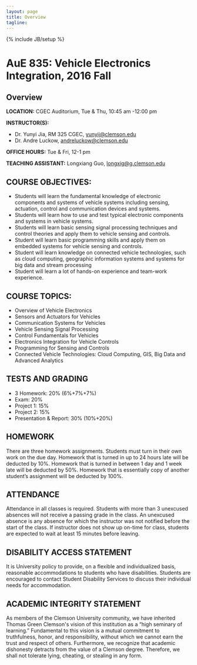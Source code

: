 ```yaml
---
layout: page
title: Overview
tagline: 
---
```

{% include JB/setup %}

# AuE 835: Vehicle Electronics Integration, 2016 Fall

## Overview

**LOCATION:** CGEC Auditorium, Tue & Thu, 10:45 am -12:00 pm

**INSTRUCTOR(S):**  

* Dr. Yunyi Jia, RM 325 CGEC, <yunyij@clemson.edu>
* Dr. Andre Luckow, <andreluckow@clemson.edu>

**OFFICE HOURS:** Tue & Fri, 12-1 pm

**TEACHING ASSISTANT:** Longxiang Guo, longxig@g.clemson.edu


## COURSE OBJECTIVES:

*	Students will learn the fundamental knowledge of electronic components and systems of vehicle systems including sensing, actuation, control and communication devices and systems.
*	Students will learn how to use and test typical electronic components and systems in vehicle systems.
*	Students will learn basic sensing signal processing techniques and control theories and apply them to vehicle sensing and controls.
*	Student will learn basic programming skills and apply them on embedded systems for vehicle sensing and controls.
*	Student will learn knowledge on connected vehicle technologies, such as cloud computing, geographic information systems and systems for big data and stream processing
*	Student will learn a lot of hands-on experience and team-work experience.

## COURSE TOPICS:

*	Overview of Vehicle Electronics 
*	Sensors and Actuators for Vehicles
*	Communication Systems for Vehicles  
*	Vehicle Sensing Signal Processing 
*	Control Fundamentals for Vehicles
*	Electronics Integration for Vehicle Controls 
*	Programming for Sensing and Controls
*	Connected Vehicle Technologies: Cloud Computing, GIS, Big Data and Advanced Analytics


## TESTS AND GRADING

*	3 Homework: 20% (6%+7%+7%)
*	Exam: 20%
*	Project 1: 15%
*	Project 2: 15%
*	Presentation & Report: 30% (10%+20%)


## HOMEWORK

There are three homework assignments. Students must turn in their own work on the due day. Homework that is turned in up to 24 hours late will be deducted by 10%. Homework that is turned in between 1 day and 1 week late will be deducted by 50%. Homework that is essentially copy of another student’s assignment will be deducted by 100%.

## ATTENDANCE

Attendance in all classes is required. Students with more than 3 unexcused absences will not receive a passing grade in the class. An unexcused absence is any absence for which the instructor was not notified before the start of the class. If instructor does not show up on-time for class, students are expected to wait at least 15 minutes before leaving.

## DISABILITY ACCESS STATEMENT 

It is University policy to provide, on a flexible and individualized basis, reasonable accommodations to students who have disabilities. Students are encouraged to contact Student Disability Services to discuss their individual needs for accommodation. 

## ACADEMIC INTEGRITY STATEMENT 

As members of the Clemson University community, we have inherited Thomas Green Clemson's vision of this institution as a “high seminary of learning.” Fundamental to this vision is a mutual commitment to truthfulness, honor, and responsibility, without which we cannot earn the trust and respect of others. Furthermore, we recognize that academic dishonesty detracts from the value of a Clemson degree. Therefore, we shall not tolerate lying, cheating, or stealing in any form.



